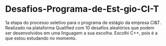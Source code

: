 # Desafios-Programa-de-Est-gio-CI-T
1a etapa do processo seletivo para o programa de estágio da empresa CI&amp;T.
Realizado na plataforma Qualified com 10 desafios aleatórios que podem ser desenvolvidos em uma linguagem a sua escolha. Escolhi C++, pois é a que estou estudando no momento.
